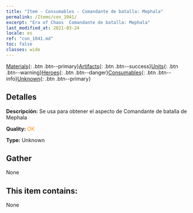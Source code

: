 ```yaml
---
title: "Item - Consumables - Comandante de batalla: Mephala"
permalink: /Items/con_1041/
excerpt: "Era of Chaos  Comandante de batalla: Mephala"
last_modified_at: 2021-03-24
locale: es
ref: "con_1041.md"
toc: false
classes: wide
---
```

 [Materials](/es/Items/){: .btn .btn--primary}[Artifacts](/es/Items/Artifacts/){: .btn .btn--success}[Units](/es/Items/Units/){: .btn .btn--warning}[Heroes](/es/Items/Heroes/){: .btn .btn--danger}[Consumables](/es/Items/Consumables/){: .btn .btn--info}[Unknown](/es/Items/Unknown/){: .btn .btn--primary}

## Detalles
 **Descripción:** Se usa para obtener el aspecto de Comandante de batalla de Mephala

 **Quality:** <span style="color: #FF8C00">OK</span>

 **Type:** Unknown

## Gather

  None

## This item contains:

  None

